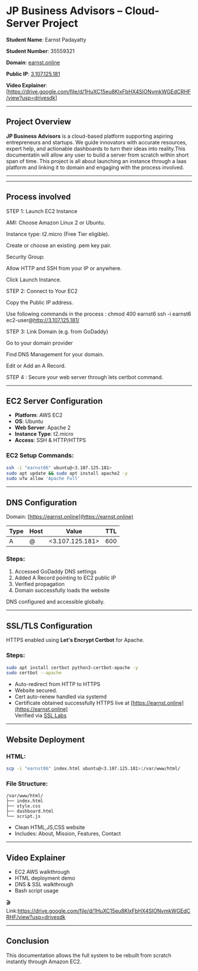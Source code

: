 
# JP Business Advisors – Cloud-Server Project

**Student Name**: Earnst Padayatty  

**Student Number**: 35559321 

**Domain**: [earnst.online](https://earnst.online) 

**Public IP**: [3.107.125.181](http://3.107.125.181)

**Video Explainer**: [https://drive.google.com/file/d/1HuXC15eu8KlxFbHX4SIONvmkWGEdCRHF/view?usp=drivesdk]

---

## Project Overview

**JP Business Advisors** is a cloud-based platform supporting aspiring entrepreneurs and startups. We guide innovators with accurate resources, expert help, and actionable dashboards to turn their ideas into reality.This documentatin will allow any user to build a server from scratch within short span of time. This project is all about launching an instance through a Iaas platform and linking it to domain and engaging with the process involved.


---
---

## Process involved

STEP 1: Launch EC2 Instance

AMI: Choose Amazon Linux 2 or Ubuntu.

Instance type: t2.micro (Free Tier eligible).

Create or choose an existing .pem key pair.

Security Group:

Allow HTTP and SSH from your IP or anywhere.

Click Launch Instance.

STEP 2: Connect to Your EC2

Copy the Public IP address.

Use following commands in the process :
chmod 400 earnst6
ssh -i earnst6 ec2-user@<http://3.107.125.181/>


STEP 3: Link Domain (e.g. from GoDaddy)

Go to your domain provider 

Find DNS Management for your domain.

Edit or Add an A Record.

STEP 4 : Secure your web server through lets certbot command.

---
##  EC2 Server Configuration

- **Platform**: AWS EC2  
- **OS**: Ubuntu   
- **Web Server**: Apache 2  
- **Instance Type**: t2.micro  
- **Access**: SSH & HTTP/HTTPS

### EC2 Setup Commands:
```bash
ssh -i "earnst06" ubuntu@<3.107.125.181>
sudo apt update && sudo apt install apache2 -y
sudo ufw allow 'Apache Full'
```
---

## DNS Configuration

Domain: [https://earnst.online](https://earnst.online)

| Type | Host | Value           | TTL  |
|------|------|------------------|------|
| A    | @    | <3.107.125.181>  | 600  |

### Steps:
1. Accessed GoDaddy DNS settings  
2. Added A Record pointing to EC2 public IP  
3. Verified propagation   
4. Domain successfully loads the website

 DNS configured and accessible globally.

---

## SSL/TLS Configuration

HTTPS enabled using **Let's Encrypt Certbot** for Apache.

### Steps:
```bash
sudo apt install certbot python3-certbot-apache -y
sudo certbot --apache
```

- Auto-redirect from HTTP to HTTPS  
- Website secured. 
- Cert auto-renew handled via systemd
- Certificate obtained successfully
 HTTPS live at [https://earnst.online](https://earnst.online)  
   Verified via [SSL Labs](https://www.ssllabs.com/ssltest/analyze.html?d=earnst.online)

---

##  Website Deployment

### HTML:
```bash
scp -i "earnst06" index.html ubuntu@<3.107.125.181>:/var/www/html/
```

### File Structure:
```
/var/www/html/
├── index.html
├── style.css
├── dashboard.html 
└── script.js 
```

- Clean HTML,JS,CSS website  
- Includes: About, Mission, Features, Contact

---



##  Video Explainer

- EC2 AWS walkthrough 
- HTML deployment demo  
- DNS & SSL walkthrough  
- Bash script usage

🎬 Link:https://drive.google.com/file/d/1HuXC15eu8KlxFbHX4SIONvmkWGEdCRHF/view?usp=drivesdk


---

##  Conclusion

This documentation allows the full system to be rebuilt from scratch instantly through Amazon EC2.
